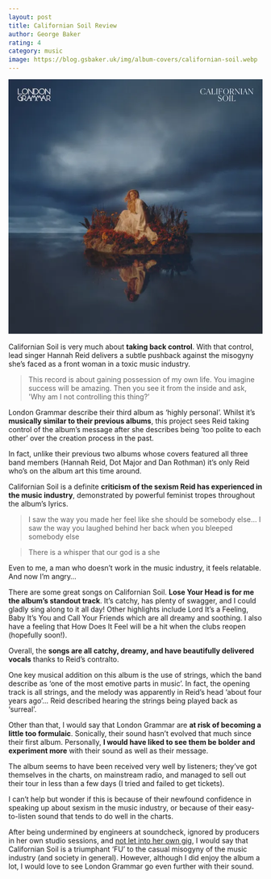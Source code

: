 ```yaml
---
layout: post
title: Californian Soil Review
author: George Baker
rating: 4
category: music
image: https://blog.gsbaker.uk/img/album-covers/californian-soil.webp
---
```


<img src="/img/album-covers/californian-soil.webp" alt="Californian Soil Album Cover" class="album-cover">

Californian Soil is very much about **taking back control**. With that control, lead singer Hannah Reid delivers a subtle pushback against the misogyny she’s faced as a front woman in a toxic music industry.

> This record is about gaining possession of my own life. You imagine success will be amazing. Then you see it from the inside and ask, 'Why am I not controlling this thing?’

London Grammar describe their third album as ‘highly personal’. Whilst it’s **musically similar to their previous albums**, this project sees Reid taking control of the album’s message after she describes being ‘too polite to each other’ over the creation process in the past.

In fact, unlike their previous two albums whose covers featured all three band members (Hannah Reid, Dot Major and Dan Rothman) it’s only Reid who’s on the album art this time around.

Californian Soil is a definite **criticism of the sexism Reid has experienced in the music industry**, demonstrated by powerful feminist tropes throughout the album’s lyrics.

> I saw the way you made her feel like she should be somebody else… I saw the way you laughed behind her back when you bleeped somebody else

> There is a whisper that our god is a she


Even to me, a man who doesn’t work in the music industry, it feels relatable. And now I’m angry…

There are some great songs on Californian Soil. **Lose Your Head is for me the album’s standout track**. It’s catchy, has plenty of swagger, and I could gladly sing along to it all day! Other highlights include Lord It’s a Feeling, Baby It’s You and Call Your Friends which are all dreamy and soothing. I also have a feeling that How Does It Feel will be a hit when the clubs reopen (hopefully soon!).

Overall, the **songs are all catchy, dreamy, and have beautifully delivered vocals** thanks to Reid’s contralto.

One key musical addition on this album is the use of strings, which the band describe as ‘one of the most emotive parts in music’. In fact, the opening track is all strings, and the melody was apparently in Reid’s head ‘about four years ago’… Reid described hearing the strings being played back as ‘surreal’.

Other than that, I would say that London Grammar are **at risk of becoming a little too formulaic**. Sonically, their sound hasn’t evolved that much since their first album. Personally, **I would have liked to see them be bolder and experiment more** with their sound as well as their message.

The album seems to have been received very well by listeners; they’ve got themselves in the charts, on mainstream radio, and managed to sell out their tour in less than a few days (I tried and failed to get tickets).

I can’t help but wonder if this is because of their newfound confidence in speaking up about sexism in the music industry, or because of their easy-to-listen sound that tends to do well in the charts.

After being undermined by engineers at soundcheck, ignored by producers in her own studio sessions, and [not let into her own gig](https://www.independent.co.uk/arts-entertainment/music/features/london-grammar-interview-hannah-reid-album-b1832062.html), I would say that Californian Soil is a triumphant ‘FU’ to the casual misogyny of the music industry (and society in general). However, although I did enjoy the album a lot, I would love to see London Grammar go even further with their sound. 